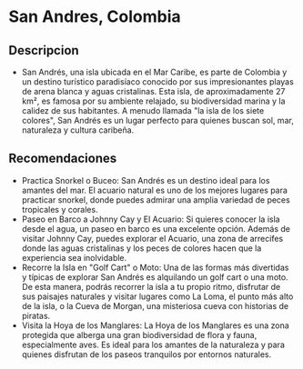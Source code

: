 # San Andres, Colombia

## Descripcion 
- San Andrés, una isla ubicada en el Mar Caribe, es parte de Colombia y un destino turístico paradisíaco conocido por sus impresionantes playas de arena blanca y aguas cristalinas. Esta isla, de aproximadamente 27 km², es famosa por su ambiente relajado, su biodiversidad marina y la calidez de sus habitantes. A menudo llamada "la isla de los siete colores", San Andrés es un lugar perfecto para quienes buscan sol, mar, naturaleza y cultura caribeña.

## Recomendaciones
- Practica Snorkel o Buceo: San Andrés es un destino ideal para los amantes del mar. El acuario natural es uno de los mejores lugares para practicar snorkel, donde puedes admirar una amplia variedad de peces tropicales y corales.
- Paseo en Barco a Johnny Cay y El Acuario: Si quieres conocer la isla desde el agua, un paseo en barco es una excelente opción. Además de visitar Johnny Cay, puedes explorar el Acuario, una zona de arrecifes donde las aguas cristalinas y los peces de colores hacen que la experiencia sea inolvidable.
- Recorre la Isla en "Golf Cart" o Moto: Una de las formas más divertidas y típicas de explorar San Andrés es alquilando un golf cart o una moto. De esta manera, podrás recorrer la isla a tu propio ritmo, disfrutar de sus paisajes naturales y visitar lugares como La Loma, el punto más alto de la isla, o la Cueva de Morgan, una misteriosa cueva con historias de piratas.
- Visita la Hoya de los Manglares: La Hoya de los Manglares es una zona protegida que alberga una gran biodiversidad de flora y fauna, especialmente aves. Es ideal para los amantes de la naturaleza y para quienes disfrutan de los paseos tranquilos por entornos naturales.